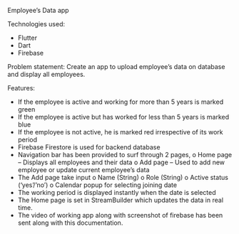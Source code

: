 Employee’s Data app

Technologies used:
-	Flutter
-	Dart
-	Firebase

Problem statement:
Create an app to upload employee’s data on database and display all employees.

Features:
-	If the employee is active and working for more than 5 years is marked green
-	If the employee is active but has worked for less than 5 years is marked blue
-	If the employee is not active, he is marked red irrespective of its work period
-	Firebase Firestore is used for backend database
-	Navigation bar has been provided to surf through 2 pages, 
  o	Home page – Displays all employees and their data
  o	Add page – Used to add new employee or update current employee’s data
-	The Add page take input
  o	Name (String)
  o	Role (String)
  o	Active status (‘yes’/’no’)
  o	Calendar popup for selecting joining date
-	The working period is displayed instantly when the date is selected
-	The Home page is set in StreamBuilder which updates the data in real time.
-	The video of working app along with screenshot of firebase has been sent along with this documentation.
